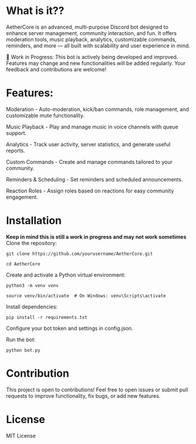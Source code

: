 # What is it??

AetherCore is an advanced, multi-purpose Discord bot designed to enhance server management, community interaction, and fun. It offers moderation tools, music playback, analytics, customizable commands, reminders, and more — all built with scalability and user experience in mind.

🚧 Work in Progress: This bot is actively being developed and improved. Features may change and new functionalities will be added regularly. Your feedback and contributions are welcome!

# Features: 

Moderation - Auto-moderation, kick/ban commands, role management, and customizable mute functionality.

Music Playback - Play and manage music in voice channels with queue support.

Analytics - Track user activity, server statistics, and generate useful reports.

Custom Commands - Create and manage commands tailored to your community.

Reminders & Scheduling - Set reminders and scheduled announcements.

Reaction Roles - Assign roles based on reactions for easy community engagement.

# Installation

**Keep in mind this is still a work in progress and may not work sometimes**
Clone the repository:

    git clone https://github.com/yourusername/AetherCore.git
    
    cd AetherCore
    
Create and activate a Python virtual environment:

    python3 -m venv venv
    
    source venv/bin/activate  # On Windows: venv\Scripts\activate
    
Install dependencies:

    pip install -r requirements.txt
    
Configure your bot token and settings in config.json.

Run the bot:

    python bot.py

# Contribution
This project is open to contributions! Feel free to open issues or submit pull requests to improve functionality, fix bugs, or add new features.

# License
MIT License
